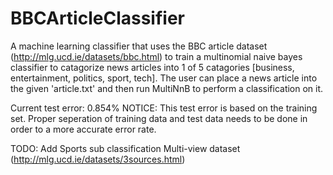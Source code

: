 # BBCArticleClassifier
A machine learning classifier that uses the BBC article dataset (http://mlg.ucd.ie/datasets/bbc.html) to train a multinomial naive bayes classifier to catagorize news articles into 1 of 5 catagories [business, entertainment, politics, sport, tech]. The user can place a news article into the given 'article.txt' and then run MultiNnB to perform a classification on it.

Current test error: 0.854%
NOTICE: This test error is based on the training set. Proper seperation of training data and test data needs to be done in order to a more accurate error rate.

TODO:
Add Sports sub classification
Multi-view dataset (http://mlg.ucd.ie/datasets/3sources.html)